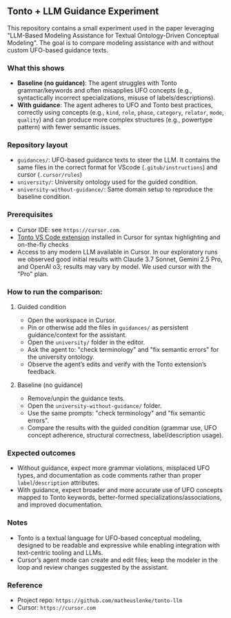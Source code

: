 ## Tonto + LLM Guidance Experiment

This repository contains a small experiment used in the paper leveraging "LLM-Based Modeling Assistance for Textual Ontology-Driven Conceptual Modeling". The goal is to compare modeling assistance with and without custom UFO-based guidance texts.

### What this shows
- **Baseline (no guidance)**: The agent struggles with Tonto grammar/keywords and often misapplies UFO concepts (e.g., syntactically incorrect specializations, misuse of labels/descriptions).
- **With guidance**: The agent adheres to UFO and Tonto best practices, correctly using concepts (e.g., `kind`, `role`, `phase`, `category`, `relator`, `mode`, `quality`) and can produce more complex structures (e.g., powertype pattern) with fewer semantic issues.

### Repository layout
- `guidances/`: UFO-based guidance texts to steer the LLM. It contains the same files in the correct format for VScode (`.gitub/instructions`) and cursor (`.cursor/rules`)
- `university/`: University ontology used for the guided condition.
- `university-without-guidance/`: Same domain setup to reproduce the baseline condition.

### Prerequisites
- Cursor IDE: see `https://cursor.com`.
- [Tonto VS Code extension](https://marketplace.visualstudio.com/items?itemName=Lenke.tonto) installed in Cursor for syntax highlighting and on-the-fly checks
- Access to any modern LLM available in Cursor. In our exploratory runs we observed good initial results with Claude 3.7 Sonnet, Gemini 2.5 Pro, and OpenAI o3; results may vary by model. We used cursor with the "Pro" plan.

### How to run the comparison:
1) Guided condition
   - Open the workspace in Cursor.
   - Pin or otherwise add the files in `guidances/` as persistent guidance/context for the assistant.
   - Open the `university/` folder in the editor.
   - Ask the agent to: "check terminology" and "fix semantic errors" for the university ontology.
   - Observe the agent’s edits and verify with the Tonto extension’s feedback.

2) Baseline (no guidance)
   - Remove/unpin the guidance texts.
   - Open the `university-without-guidance/` folder.
   - Use the same prompts: "check terminology" and "fix semantic errors".
   - Compare the results with the guided condition (grammar use, UFO concept adherence, structural correctness, label/description usage).

### Expected outcomes
- Without guidance, expect more grammar violations, misplaced UFO types, and documentation as code comments rather than proper `label`/`description` attributes.
- With guidance, expect broader and more accurate use of UFO concepts mapped to Tonto keywords, better-formed specializations/associations, and improved documentation.

### Notes
- Tonto is a textual language for UFO-based conceptual modeling, designed to be readable and expressive while enabling integration with text-centric tooling and LLMs.
- Cursor’s agent mode can create and edit files; keep the modeler in the loop and review changes suggested by the assistant.

### Reference
- Project repo: `https://github.com/matheuslenke/tonto-llm`
- Cursor: `https://cursor.com`


